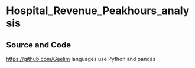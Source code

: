 # Hospital_Revenue_Peakhours_analysis


## Source and Code
https://github.com/Gaelim
languages use
Python and pandas

